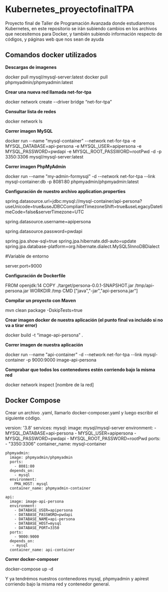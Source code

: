 # Kubernetes_proyectofinalTPA
Proyecto final de Taller de Programación Avanzada donde estudiaremos Kubernetes, en este repositorio se irán subiendo cambios en los archivos que necesitemos para Docker, y también subiendo información respecto de códigos, y páginas web que nos sean de ayuda

## Comandos docker utilizados

**Descargas de imagenes**

docker pull mysql/mysql-server:latest
docker pull phpmyadmin/phpmyadmin:latest

**Crear una nueva red llamada net-for-tpa**

docker network create --driver bridge “net-for-tpa”

**Consultar lista de redes**

docker network ls

**Correr imagen MySQL**

docker run --name "mysql-container" --network net-for-tpa -e MYSQL_DATABASE=api-persona -e MYSQL_USER=apipersona -e MYSQL_PASSWORD=pwdapi  -e MYSQL_ROOT_PASSWORD=rootPwd -d -p 3350:3306 mysql/mysql-server:latest

**Correr imagen PhpMyAdmin**

docker run --name "my-admin-formysql" -d --network net-for-tpa --link mysql-container:db -p 8081:80 phpmyadmin/phpmyadmin:latest

**Configuración de nuestro archivo application.properties**

spring.datasource.url=jdbc:mysql://mysql-container/api-persona?useUnicode=true&useJDBCCompliantTimezoneShift=true&useLegacyDatetimeCode=false&serverTimezone=UTC

spring.datasource.username=apipersona

spring.datasource.password=pwdapi

spring.jpa.show-sql=true spring.jpa.hibernate.ddl-auto=update spring.jpa.database-platform=org.hibernate.dialect.MySQL5InnoDBDialect

#Variable de entorno

server.port=9000


**Configuración de Dockerfile**

FROM openjdk:14
COPY ./target/persona-0.0.1-SNAPSHOT.jar /tmp/api-persona.jar
WORKDIR /tmp
CMD ["java","-jar","api-persona.jar"]

**Compilar un proyecto con Maven**

mvn clean package -DskipTests=true

**Crear imagen docker de nuestra aplicación (el punto final va incluido si no va a tirar error)**

docker build -t “image-api-persona” .

**Correr imagen de nuestra aplicación**

docker run --name "api-container" -d --network net-for-tpa --link mysql-container -p 9000:9000 image-api-persona

**Comprabar que todos los contenedores estén corriendo bajo la misma red**

docker network inspect [nombre de la red]


## Docker Compose

Crear un archivo .yaml, llamarlo docker-composer.yaml y luego escribir el siguiente código.

version: '3.8'
services:
    mysql:
      image: mysql/mysql-server
      environment:
        - MYSQL_DATABASE=api-persona
        - MYSQL_USER=apipersona
        - MYSQL_PASSWORD=pwdapi
        - MYSQL_ROOT_PASSWORD=rootPwd
      ports:
        - "3350:3306"
      container_name: mysql-container

    phpmyadmin:
      image: phpmyadmin/phpmyadmin
      ports:
        - 8081:80
      depends_on:
        - mysql
      environment:
        PMA_HOST: mysql
      container_name: phpmyadmin-container

    api:
      image: image-api-persona
      environment:
        - DATABASE_USER=apipersona
        - DATABASE_PASSWORD=pwdapi
        - DATABASE_NAME=api-persona
        - DATABASE_HOST=mysql
        - DATABASE_PORT=3350
      ports:
        - 9000:9000
      depends_on:
       - mysql
      container_name: api-container


**Correr docker-composer**

docker-compose up -d

Y ya tendrémos nuestros contenedores mysql, phpmyadmin y apirest corriendo bajo la misma red y contenedor general.
